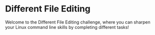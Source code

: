 # Different File Editing

Welcome to the Different File Editing challenge, where you can sharpen your Linux command line skills by completing different tasks!
